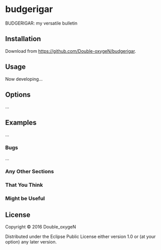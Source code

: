 # budgerigar

BUDGERIGAR: my versatile bulletin

## Installation

Download from https://github.com/Double-oxygeN/budgerigar.

## Usage

Now developing...

## Options

...

## Examples

...

### Bugs

...

### Any Other Sections
### That You Think
### Might be Useful

## License

Copyright © 2016 Double_oxygeN

Distributed under the Eclipse Public License either version 1.0 or (at
your option) any later version.
